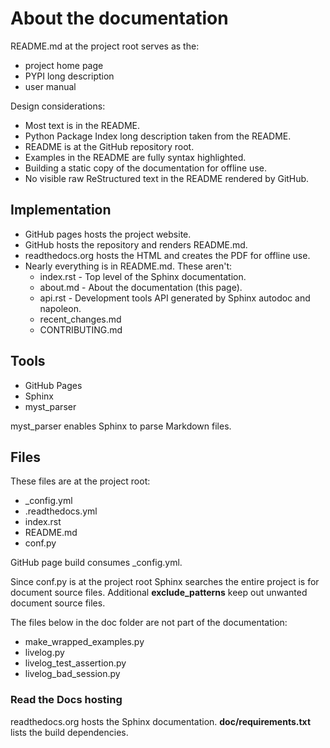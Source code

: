 # About the documentation

README.md at the project root serves as the:

- project home page
- PYPI long description
- user manual

Design considerations:

- Most text is in the README.
- Python Package Index long description taken from the README.
- README is at the GitHub repository root.
- Examples in the README are fully syntax highlighted.
- Building a static copy of the documentation for offline use.
- No visible raw ReStructured text in the README rendered by GitHub.

## Implementation

- GitHub pages hosts the project website.
- GitHub hosts the repository and renders README.md.
- readthedocs.org hosts the HTML and creates the PDF for offline use.
- Nearly everything is in README.md. These aren't:
  - index.rst - Top level of the Sphinx documentation.
  - about.md - About the documentation (this page).
  - api.rst - Development tools API generated by
    Sphinx autodoc and napoleon.
  - recent_changes.md
  - CONTRIBUTING.md

## Tools

- GitHub Pages
- Sphinx
- myst_parser

myst_parser enables Sphinx to parse Markdown files.

## Files

These files are at the project root:

- _config.yml
- .readthedocs.yml
- index.rst
- README.md
- conf.py

GitHub page build consumes _config.yml. 

Since conf.py is at the project root Sphinx searches the entire
project is for document source files.  Additional
**exclude_patterns** keep out unwanted document source files.

The files below in the doc folder are not part of the documentation:
  - make_wrapped_examples.py
  - livelog.py
  - livelog_test_assertion.py
  - livelog_bad_session.py

### Read the Docs hosting

readthedocs.org hosts the Sphinx documentation.
**doc/requirements.txt** lists the build dependencies.
